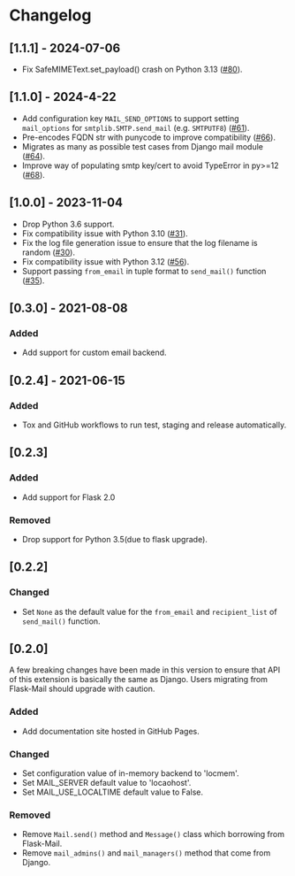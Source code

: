 # Changelog

## [1.1.1] - 2024-07-06

- Fix SafeMIMEText.set_payload() crash on Python 3.13 ([#80](https://github.com/waynerv/flask-mailman/pull/80)).

## [1.1.0] - 2024-4-22

- Add configuration key `MAIL_SEND_OPTIONS` to support setting `mail_options` for `smtplib.SMTP.send_mail`
  (e.g. `SMTPUTF8`) ([#61](https://github.com/waynerv/flask-mailman/pull/61)).
- Pre-encodes FQDN str with punycode to improve compatibility ([#66](https://github.com/waynerv/flask-mailman/pull/66)).
- Migrates as many as possible test cases from Django mail module ([#64](https://github.com/waynerv/flask-mailman/pull/64)).
- Improve way of populating smtp key/cert to avoid TypeError in py>=12 ([#68](https://github.com/waynerv/flask-mailman/pull/68)).

## [1.0.0] - 2023-11-04

- Drop Python 3.6 support.
- Fix compatibility issue with Python 3.10
  ([#31](https://github.com/waynerv/flask-mailman/pull/31)).
- Fix the log file generation issue to ensure that the log filename is random
  ([#30](https://github.com/waynerv/flask-mailman/pull/30)).
- Fix compatibility issue with Python 3.12
  ([#56](https://github.com/waynerv/flask-mailman/issues/56)).
- Support passing `from_email` in tuple format to `send_mail()` function
  ([#35](https://github.com/waynerv/flask-mailman/issues/35)).

## [0.3.0] - 2021-08-08

### Added

- Add support for custom email backend.

## [0.2.4] - 2021-06-15

### Added

- Tox and GitHub workflows to run test, staging and release automatically.

## [0.2.3]

### Added

- Add support for Flask 2.0

### Removed

- Drop support for Python 3.5(due to flask upgrade).

## [0.2.2]

### Changed

- Set `None` as the default value for the `from_email` and `recipient_list` of `send_mail()` function.

## [0.2.0]

A few breaking changes have been made in this version to ensure that API of this extension is basically the same as Django.
Users migrating from Flask-Mail should upgrade with caution.

### Added

- Add documentation site hosted in GitHub Pages.

### Changed

- Set configuration value of in-memory backend to 'locmem'.
- Set MAIL_SERVER default value to 'locaohost'.
- Set MAIL_USE_LOCALTIME default value to False.

### Removed

- Remove `Mail.send()` method and `Message()` class which borrowing from Flask-Mail.
- Remove `mail_admins()` and `mail_managers()` method that come from Django.
